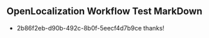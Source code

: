 ## OpenLocalization Workflow Test MarkDown
* 2b86f2eb-d90b-492c-8b0f-5eecf4d7b9ce 
thanks!<!--HONumber=Mar16_HO2-->
